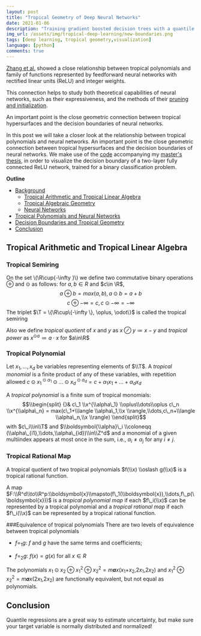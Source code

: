 ```yaml
---
layout: post
title: "Tropical Geometry of Deep Neural Networks"
date: 2021-01-06
description: "Training gradient boosted decision trees with a quantile loss to predict taxi fares, in python using catboost and vaex."
img_url: /assets/img/tropical-deep-learning/new-boundaries.png
tags: [deep learning, tropical geometry,visualization]
language: [python]
comments: true
---
```


[Zhang et al.](https://arxiv.org/pdf/1805.07091.pdf) showed a close relationship between tropical polynomials and family of functions represented by feedforward neural networks with rectified linear units (ReLU) and integer weights. 
	
This connection helps to study both theoretical capabilities of neural networks, such as their expressiveness, and the methods of their  [pruning and initialization](https://arxiv.org/pdf/2002.08838.pdf). 
    
An important point is the close geometric connection between tropical hypersurfaces and the decision boundaries of neural networks.

In this post we will take a closer look at the relationship between tropical polynomials and neural networks. An important point is the close geometric connection between tropical hypersurfaces and the decision boundaries of neural networks. We make use of the [code](https://github.com/zachanton/tropical) accompanying my [master's thesis](https://github.com/zachanton/tropical/blob/master/master_thesis.pdf), in order to visualize the decision boundary of a two-layer fully connected ReLU network,
trained for a binary classification problem.


**Outline**

- [Background](#background)
	- [Tropical Arithmetic and Tropical Linear Algebra](#TropicalArithmeticandTropicalLinearAlgebra)
	- [Tropical Algebraic Geometry](#TropicalAlgebraicGeometry)
	- [Neural Networks](#NeuralNetworks)
- [Tropical Polynomials and Neural Networks](#TropicalPolynomialsandNeuralNetworks)
- [Decision Boundaries and Tropical Geometry](#DecisionBoundariesandTropicalGeometry)
- [Conclusion](#conclusion)


## Tropical Arithmetic and Tropical Linear Algebra

### Tropical Semiring

On the set \\(\R\cup\{-\infty \}\\) we define two commutative binary
operations $\oplus$ and $\odot$ as follows: for $a, b\in R$ and
$c\in \R$, $$a\oplus b = max(a, b), a\odot b = a + b$$
$$c\oplus -\infty = c, c\odot -\infty = -\infty$$ The triplet
$\T = \{\R\cup\{-\infty \}, \oplus, \odot\}$ is called the tropical
semiring

Also we define *tropical quotient* of $x$ and $y$ as
$x \oslash y\coloneqq x-y$ and *tropical power* as
$x^{\odot a} \coloneqq a \cdot x$ for $a\in\R$

### Tropical Polynomial

Let *x*<sub>1</sub>, …, *x*<sub>*d*</sub> be variables representing
elements of $\\T$. A *tropical monomial* is a finite product of any of
these variables, with repetition allowed
*c* ⊙ *x*<sub>1</sub><sup> ⊙ *α*<sub>1</sub></sup> ⊙ … ⊙ *x*<sub>*d*</sub><sup> ⊙ *α*<sub>*d*</sub></sup> = *c* + *α*<sub>1</sub>*x*<sub>1</sub> + … + *α*<sub>*d*</sub>*x*<sub>*d*</sub>

A *tropical polynomial* is a finite sum of tropical monomials:
$$\\begin{split}
                {}& c\_1 \\x^{\\alpha\_1} \\oplus\\dots\\oplus c\_n \\x^{\\alpha\_n} = max(c\_1+\\langle \\alpha\_1,\\x \\rangle,\\dots,c\_n+\\langle \\alpha\_n,\\x \\rangle)
            \\end{split}$$
with $c\_i\\in\\T$ and
$\\boldsymbol{\\alpha}\_i \\coloneqq (\\alpha\_{i1},\\dots,\\alpha\_{id})\\in\\Z^d$
and a monomial of a given multiindex appears at most once in the sum,
i.e., *α*<sub>*i*</sub> ≠ *α*<sub>*j*</sub> for any *i* ≠ *j*.

### Tropical Rational Map

A tropical quotient of two tropical polynomials $f(\\x) \\oslash g(\\x)$
is a tropical rational function.

A map
$F:\\R^d\\to\\R^p:\\boldsymbol{x}\\mapsto(f\_1(\\boldsymbol{x}),\\dots,f\_p(\\boldsymbol{x}))$
is a *tropical polynomial map* if each $f\_i(\\x)$ can be represented by
a tropical polynomial and a *tropical rational map* if each $f\_i(\\x)$
can be represented by a tropical rational function.

###Equivalence of tropical polynomials
 There are two levels of equivalence
between tropical polynomials

-   *f*=<sub>1</sub>*g*: *f* and *g* have the same terms and
    coefficients;

-   *f*=<sub>2</sub>*g*: *f*(*x*) = *g*(*x*) for all *x* ∈ *R*

The polynomials
*x*<sub>1</sub> ⊙ *x*<sub>2</sub> ⊕ *x*<sub>1</sub><sup>2</sup> ⊕ *x*<sub>2</sub><sup>2</sup> = *m**a**x*(*x*<sub>1</sub>+*x*<sub>2</sub>,2*x*<sub>1</sub>,2*x*<sub>2</sub>)
and
*x*<sub>1</sub><sup>2</sup> ⊕ *x*<sub>2</sub><sup>2</sup> = *m**a**x*(2*x*<sub>1</sub>,2*x*<sub>2</sub>)
are functionally equivalent, but not equal as polynomials.





## Conclusion

Quantile regressions are a great way to estimate uncertainty, but make sure your target variable is normally distributed and normalized!
